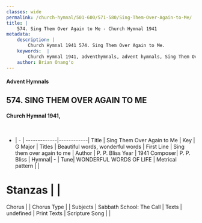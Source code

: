 ```yaml
---
classes: wide
permalink: /church-hymnal/501-600/571-580/Sing-Them-Over-Again-to-Me/
title: |
    574. Sing Them Over Again to Me - Church Hymnal 1941
metadata:
    description: |
        Church Hymnal 1941 574. Sing Them Over Again to Me. 
    keywords:  |
        Church Hymnal 1941, adventhymnals, advent hymnals, Sing Them Over Again to Me, Sing them over again to me . Beautiful words, wonderful words 
    author: Brian Onang'o
---
```


#### Advent Hymnals
## 574. SING THEM OVER AGAIN TO ME
####  Church Hymnal 1941,

```txt
 

```

- |   -  |
-------------|------------|
Title | Sing Them Over Again to Me |
Key | G Major |
Titles | Beautiful words, wonderful words  |
First Line | Sing them over again to me  |
Author | P. P. Bliss
Year | 1941
Composer| P. P. Bliss |
Hymnal|  - |
Tune| WONDERFUL WORDS OF LIFE |
Metrical pattern | |
# Stanzas |  |
Chorus |  |
Chorus Type |  |
Subjects | Sabbath School: The Call |
Texts | undefined |
Print Texts | 
Scripture Song |  |
    
